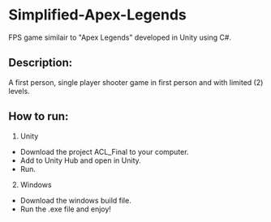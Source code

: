 # Simplified-Apex-Legends
FPS game similair to "Apex Legends" developed in Unity using C#.

## Description:

A first person, single player shooter game in first person and with limited (2) levels.

## How to run:

1. Unity
  - Download the project ACL_Final to your computer.
  - Add to Unity Hub and open in Unity.
  - Run.

2. Windows
  - Download the windows build file.
  - Run the .exe file and enjoy!
